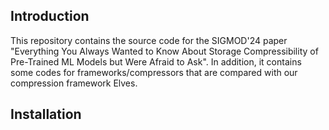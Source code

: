 ## Introduction
This repository contains the source code for the SIGMOD'24 paper "Everything You Always Wanted to Know About Storage Compressibility of Pre-Trained ML Models but Were Afraid to Ask". In addition, it contains some codes for frameworks/compressors that are compared with our compression framework Elves.

## Installation

<!--
**elf-review/elf-review** is a ✨ _special_ ✨ repository because its `README.md` (this file) appears on your GitHub profile.

Here are some ideas to get you started:

- 🔭 I’m currently working on ...
- 🌱 I’m currently learning ...
- 👯 I’m looking to collaborate on ...
- 🤔 I’m looking for help with ...
- 💬 Ask me about ...
- 📫 How to reach me: ...
- 😄 Pronouns: ...
- ⚡ Fun fact: ...
-->
